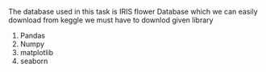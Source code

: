 The database used in this task is IRIS flower Database which we can easily download from keggle 
we must have to downlod given library 
1) Pandas
2) Numpy
3) matplotlib
4) seaborn
